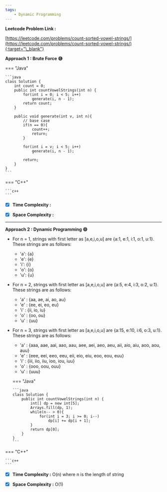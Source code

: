 ```yaml
---
tags:
    - Dynamic Programming
---
```


**Leetcode Problem Link :**

[https://leetcode.com/problems/count-sorted-vowel-strings/](https://leetcode.com/problems/count-sorted-vowel-strings/){:target="\_blank"}

**Approach 1 : Brute Force :sweat_smile:**

=== "Java"

    ```java
    class Solution {
        int count = 0;
        public int countVowelStrings(int n) {
            for(int i = 0; i < 5; i++)
                generate(i, n - 1);
            return count;
        }

        public void generate(int v, int n){
            // base case
            if(n == 0){
                count++;
                return;
            }

            for(int i = v; i < 5; i++)
                generate(i, n - 1);

            return;
        }
    }
    ```

=== "C++"

    ```c++
    ```

-   [x] **Time Complexity :**

-   [x] **Space Complexity :**

<hr>

**Approach 2 : Dynamic Programming :smile:**

-   For n = 1, strings with first letter as [a,e,i,o,u] are {a:1, e:1, i:1, o:1, u:1}. These strings are as follows:

    -   'a': {a}
    -   'e': {e}
    -   'i': {i}
    -   'o': {o}
    -   'u': {u}

-   For n = 2, strings with first letter as [a,e,i,o,u] are {a:5, e:4, i:3, o:2, u:1}. These strings are as follows:

    -   'a' : {aa, ae, ai, ao, au}
    -   'e' : {ee, ei, eo, eu}
    -   'i' : {ii, io, iu}
    -   'o' : {oo, ou}
    -   'u' : {uu}

-   For n = 3, strings with first letter as [a,e,i,o,u] are {a:15, e:10, i:6, o:3, u:1}. These strings are as follows:

    -   'a' : {aaa, aae, aai, aao, aau, aee, aei, aeo, aeu, aii, aio, aiu, aoo, aou, auu}
    -   'e' : {eee, eei, eeo, eeu, eii, eio, eiu, eoo, eou, euu}
    -   'i' : {iii, iio, iiu, ioo, iou, iuu}
    -   'o' : {ooo, oou, ouu}
    -   'u' : {uuu}

    === "Java"

        ```java
        class Solution {
            public int countVowelStrings(int n) {
                int[] dp = new int[5];
                Arrays.fill(dp, 1);
                while(n-- > 0){
                    for(int i = 3; i >= 0; i--)
                        dp[i] += dp[i + 1];
                }
                return dp[0];
            }
        }
        ```

=== "C++"

    ```c++
    ```

-   [x] **Time Complexity :** O(n) where n is the length of string

-   [x] **Space Complexity :** O(1)
